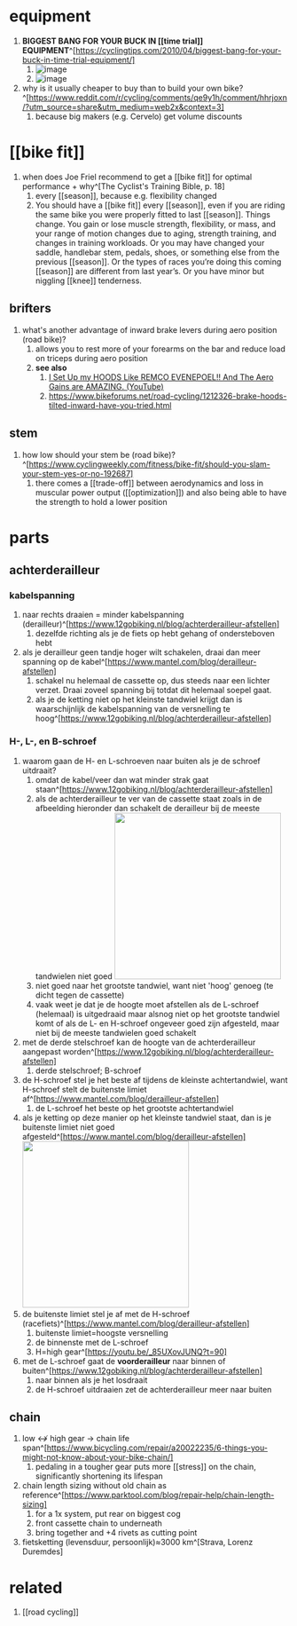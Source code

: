 # equipment
1. **BIGGEST BANG FOR YOUR BUCK IN [[time trial]] EQUIPMENT**^[https://cyclingtips.com/2010/04/biggest-bang-for-your-buck-in-time-trial-equipment/]
	1. ![image](https://cdn-ctstaging.pressidium.com/wp-content/uploads/2020/12/ITT-Time-Savings.jpg)
	2. ![image](https://cdn-ctstaging.pressidium.com/wp-content/uploads/2020/12/ttchart.jpg)
2. why is it usually cheaper to buy than to build your own bike?^[https://www.reddit.com/r/cycling/comments/qe9y1h/comment/hhrjoxn/?utm_source=share&utm_medium=web2x&context=3]
	1. because big makers (e.g. Cervelo) get volume discounts

# [[bike fit]]
1. when does Joe Friel recommend to get a [[bike fit]] for optimal performance + why^[The Cyclist's Training Bible, p. 18]
	1. every [[season]], because e.g. flexibility changed
	2. You should have a [[bike fit]] every [[season]], even if you are riding the same bike you were properly fitted to last [[season]]. Things change. You gain or lose muscle strength, flexibility, or mass, and your range of motion changes due to aging, strength training, and changes in training workloads. Or you may have changed your saddle, handlebar stem, pedals, shoes, or something else from the previous [[season]]. Or the types of races you’re doing this coming [[season]] are different from last year’s. Or you have minor but niggling [[knee]] tenderness.

## brifters
1. what's another advantage of inward brake levers during aero position (road bike)?
	1. allows you to rest more of your forearms on the bar and reduce load on triceps during aero position
	2. **see also**
		1. [I Set Up my HOODS Like REMCO EVENEPOEL!! And The Aero Gains are AMAZING. (YouTube)](https://www.youtube.com/watch?v=Q3OCRxkp6ws)
		2. https://www.bikeforums.net/road-cycling/1212326-brake-hoods-tilted-inward-have-you-tried.html

## stem
1. how low should your stem be (road bike)?^[https://www.cyclingweekly.com/fitness/bike-fit/should-you-slam-your-stem-yes-or-no-192687]
	1. there comes a [[trade-off]] between aerodynamics and loss in muscular power output ([[optimization]]) and also being able to have the strength to hold a lower position

# parts
## achterderailleur
### kabelspanning
1. naar rechts draaien = minder kabelspanning (derailleur)^[https://www.12gobiking.nl/blog/achterderailleur-afstellen]
	1. dezelfde richting als je de fiets op hebt gehang of ondersteboven hebt
2. als je derailleur geen tandje hoger wilt schakelen, draai dan meer spanning op de kabel^[https://www.mantel.com/blog/derailleur-afstellen]
	1. schakel nu helemaal de cassette op, dus steeds naar een lichter verzet. Draai zoveel spanning bij totdat dit helemaal soepel gaat.
	2. als je de ketting niet op het kleinste tandwiel krijgt dan is waarschijnlijk de kabelspanning van de versnelling te hoog^[https://www.12gobiking.nl/blog/achterderailleur-afstellen]

### H-, L-, en B-schroef
1. waarom gaan de H- en L-schroeven naar buiten als je de schroef uitdraait?
	1. omdat de kabel/veer dan wat minder strak gaat staan^[https://www.12gobiking.nl/blog/achterderailleur-afstellen]
	2. als de achterderailleur te ver van de cassette staat zoals in de afbeelding hieronder dan schakelt de derailleur bij de meeste tandwielen niet goed
		<img src="https://www.12gobiking.nl/media/wysiwyg/Positie_achterderailleur.jpg" width="300" />
	3. niet goed naar het grootste tandwiel, want niet 'hoog' genoeg (te dicht tegen de cassette)
	4. vaak weet je dat je de hoogte moet afstellen als de L-schroef (helemaal) is uitgedraaid maar alsnog niet op het grootste tandwiel komt of als de L- en H-schroef ongeveer goed zijn afgesteld, maar niet bij de meeste tandwielen goed schakelt
2. met de derde stelschroef kan de hoogte van de achterderailleur aangepast worden^[https://www.12gobiking.nl/blog/achterderailleur-afstellen]
	1. derde stelschroef; B-schroef
3. de H-schroef stel je het beste af tijdens de kleinste achtertandwiel, want H-schroef stelt de buitenste limiet af^[https://www.mantel.com/blog/derailleur-afstellen]
	1. de L-schroef het beste op het grootste achtertandwiel
2. als je ketting op deze manier op het kleinste tandwiel staat, dan is je buitenste limiet niet goed afgesteld^[https://www.mantel.com/blog/derailleur-afstellen]
	<img src="https://d2gqkshisthvn1.cloudfront.net/blog/wp-content/uploads/2020_10_Techdoc-derailleurs-afstellen-Shimano-Ultregra-7O7A0547.jpg" width="300" />
3. de buitenste limiet stel je af met de H-schroef (racefiets)^[https://www.mantel.com/blog/derailleur-afstellen]
	1. buitenste limiet=hoogste versnelling
	2. de binnenste met de L-schroef
	3. H=high gear^[https://youtu.be/_85UXovJUNQ?t=90]
4. met de L-schroef gaat de **voorderailleur** naar binnen of buiten^[https://www.12gobiking.nl/blog/achterderailleur-afstellen]
	1. naar binnen als je het losdraait
	2. de H-schroef uitdraaien zet de achterderailleur meer naar buiten

## chain
1. low ↮ high gear → chain life span^[https://www.bicycling.com/repair/a20022235/6-things-you-might-not-know-about-your-bike-chain/]
	1. pedaling in a tougher gear puts more [[stress]] on the chain, significantly shortening its lifespan
2. chain length sizing without old chain as reference^[https://www.parktool.com/blog/repair-help/chain-length-sizing]
	1. for a 1x system, put rear on biggest cog
	2. front cassette chain to underneath
	3. bring together and +4 rivets as cutting point
4. fietsketting (levensduur, persoonlijk)≈3000 km^[Strava, Lorenz Duremdes]

# related
1. [[road cycling]]